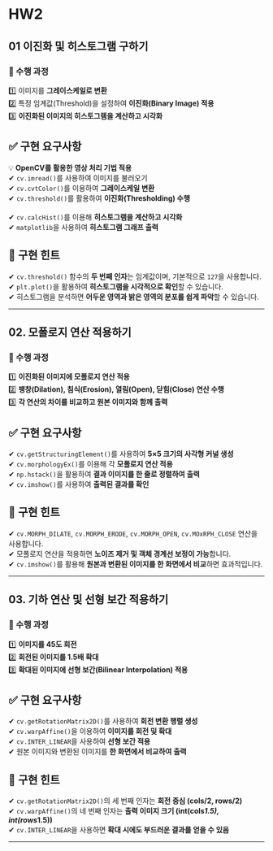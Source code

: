 # HW2
## 01 이진화 및 히스토그램 구하기
### **🔹 수행 과정** <br>
1️⃣ 이미지를 **그레이스케일로 변환**  <br>
2️⃣ 특정 임계값(Threshold)을 설정하여 **이진화(Binary Image) 적용**  <br>
3️⃣ **이진화된 이미지의 히스토그램을 계산하고 시각화**  <br>

## ✅ 구현 요구사항
💡 **OpenCV를 활용한 영상 처리 기법 적용**   <br>
✔ `cv.imread()`를 사용하여 이미지를 불러오기  <br>
✔ `cv.cvtColor()`를 이용하여 **그레이스케일 변환** <br> 
✔ `cv.threshold()`를 활용하여 **이진화(Thresholding) 수행** <br>  
✔ `cv.calcHist()`를 이용해 **히스토그램을 계산하고 시각화**  <br>
✔ `matplotlib`을 사용하여 **히스토그램 그래프 출력**  <br>

## 🔎 구현 힌트
✔ `cv.threshold()` 함수의 **두 번째 인자**는 임계값이며, 기본적으로 `127`을 사용합니다.  
✔ `plt.plot()`을 활용하여 **히스토그램을 시각적으로 확인**할 수 있습니다.  
✔ 히스토그램을 분석하면 **어두운 영역과 밝은 영역의 분포를 쉽게 파악**할 수 있습니다.  

---

## **02. 모폴로지 연산 적용하기**  

### **🔹 수행 과정**  
1️⃣ **이진화된 이미지에 모폴로지 연산 적용**  
2️⃣ **팽창(Dilation), 침식(Erosion), 열림(Open), 닫힘(Close) 연산 수행**  
3️⃣ **각 연산의 차이를 비교하고 원본 이미지와 함께 출력**  

## ✅ 구현 요구사항  
✔ `cv.getStructuringElement()`를 사용하여 **5×5 크기의 사각형 커널 생성**  
✔ `cv.morphologyEx()`를 이용해 각 **모폴로지 연산 적용**  
✔ `np.hstack()`을 활용하여 **결과 이미지를 한 줄로 정렬하여 출력**  
✔ `cv.imshow()`를 사용하여 **출력된 결과를 확인**  

## 🔎 구현 힌트  
✔ `cv.MORPH_DILATE`, `cv.MORPH_ERODE`, `cv.MORPH_OPEN`, `cv.MOxRPH_CLOSE` 연산을 사용합니다.  
✔ 모폴로지 연산을 적용하면 **노이즈 제거 및 객체 경계선 보정이 가능**합니다.  
✔ `cv.imshow()`를 활용해 **원본과 변환된 이미지를 한 화면에서 비교**하면 효과적입니다.  

---

## **03. 기하 연산 및 선형 보간 적용하기**  

### **🔹 수행 과정**  
1️⃣ **이미지를 45도 회전**  
2️⃣ **회전된 이미지를 1.5배 확대**  
3️⃣ **확대된 이미지에 선형 보간(Bilinear Interpolation) 적용**  

## ✅ 구현 요구사항  
✔ `cv.getRotationMatrix2D()`를 사용하여 **회전 변환 행렬 생성**  
✔ `cv.warpAffine()`을 이용하여 **이미지를 회전 및 확대**  
✔ `cv.INTER_LINEAR`을 사용하여 **선형 보간 적용**  
✔ 원본 이미지와 변환된 이미지를 **한 화면에서 비교하여 출력**  

## 🔎 구현 힌트  
✔ `cv.getRotationMatrix2D()`의 세 번째 인자는 **회전 중심 (cols/2, rows/2)**  
✔ `cv.warpAffine()`의 네 번째 인자는 **출력 이미지 크기 (int(cols*1.5), int(rows*1.5))**  
✔ `cv.INTER_LINEAR`을 사용하면 **확대 시에도 부드러운 결과를 얻을 수 있음**  

---